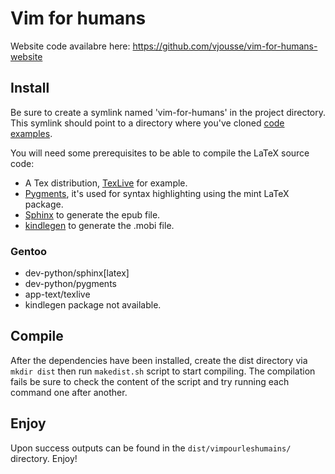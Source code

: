 # Vim for humans

Website code availabre here: https://github.com/vjousse/vim-for-humans-website

## Install

Be sure to create a symlink named 'vim-for-humans' in the project directory. This symlink should point to a directory where you've cloned [code examples](https://github.com/vjousse/vim-for-humans).

You will need some prerequisites to be able to compile the LaTeX source code:

- A Tex distribution, [TexLive](https://www.tug.org/texlive/) for example.
- [Pygments](http://pygments.org/), it's used for syntax highlighting using the mint LaTeX package.
- [Sphinx](http://sphinx-doc.org/) to generate the epub file.
- [kindlegen](http://www.amazon.com/gp/feature.html?docId=1000765211) to generate the .mobi file.

### Gentoo

* dev-python/sphinx[latex]
* dev-python/pygments
* app-text/texlive
* kindlegen package not available.

## Compile

After the dependencies have been installed, create the dist directory via `mkdir dist` then run `makedist.sh` script to start compiling. The compilation fails be sure to check the content of the script and try running each command one after another.

## Enjoy

Upon success outputs can be found in the `dist/vimpourleshumains/` directory. Enjoy!
